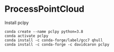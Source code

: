# ProcessPointCloud

Install pclpy

```
conda create --name pclpy python=3.8
conda activate pclpy
conda install -c conda-forge/label/gcc7 qhull
conda install -c conda-forge -c davidcaron pclpy
```
